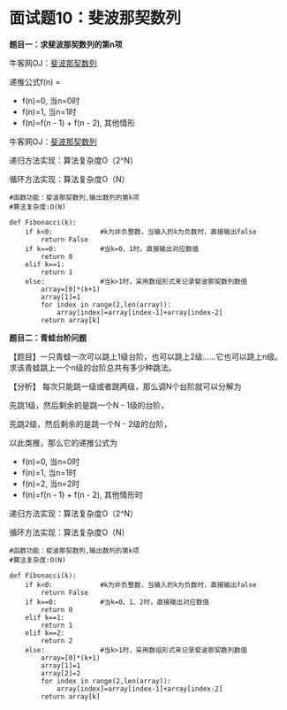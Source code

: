 # 面试题10：斐波那契数列



**题目一：求斐波那契数列的第n项**

牛客网OJ：[斐波那契数列](https://www.nowcoder.com/practice/c6c7742f5ba7442aada113136ddea0c3?tpId=13&tqId=11160&rp=1&ru=%2Fta%2Fcoding-interviews&qru=%2Fta%2Fcoding-interviews%2Fquestion-rankingg)



递推公式f(n) =​

- f(n)=0, 当n=0​时
- f(n)=1, 当n=1时
- f(n)=f(n - 1) + f(n - 2), 其他情形



牛客网OJ：[斐波那契数列](https://www.nowcoder.com/practice/c6c7742f5ba7442aada113136ddea0c3?tpId=13&tqId=11160&rp=1&ru=%2Fta%2Fcoding-interviews&qru=%2Fta%2Fcoding-interviews%2Fquestion-rankingg)



递归方法实现：算法复杂度O（2^N）

循环方法实现：算法复杂度O（N）



```
#函数功能：斐波那契数列,输出数列的第k项
#算法复杂度:O(N)

def Fibonacci(k):
    if k<0:            #k为非负整数，当输入的k为负数时，直接输出false
        return False
    if k==0:           #当k=0、1时，直接输出对应数值
        return 0
    elif k==1:
        return 1
    else:              #当k>1时，采用数组形式来记录斐波那契数列数值
        array=[0]*(k+1)
        array[1]=1
        for index in range(2,len(array)):
            array[index]=array[index-1]+array[index-2]
        return array[k]
```



**题目二：青蛙台阶问题**

【题目】一只青蛙一次可以跳上1级台阶，也可以跳上2级……它也可以跳上n级。求该青蛙跳上一个n级的台阶总共有多少种跳法。

【分析】
每次只能跳一级或者跳两级，那么调N个台阶就可以分解为

先跳1级，然后剩余的是跳一个N - 1​级的台阶，

先跳2级，然后剩余的是跳一个N - 2​级的台阶，

以此类推，那么它的递推公式为

- f(n)=0, 当n=0时
- f(n)=1, 当n=1时
- f(n)=2, 当n=2时
- f(n)=f(n - 1) + f(n - 2), 其他情形时



递归方法实现：算法复杂度O（2^N）

循环方法实现：算法复杂度O（N）



```
#函数功能：斐波那契数列,输出数列的第k项
#算法复杂度:O(N)

def Fibonacci(k):
    if k<0:            #k为非负整数，当输入的k为负数时，直接输出false
        return False
    if k==0:           #当k=0、1、2时，直接输出对应数值
        return 0
    elif k==1:
        return 1
    elif k==2:
        return 2
    else:              #当k>1时，采用数组形式来记录斐波那契数列数值
        array=[0]*(k+1)
        array[1]=1
        array[2]=2
        for index in range(2,len(array)):
            array[index]=array[index-1]+array[index-2]
        return array[k]
```

